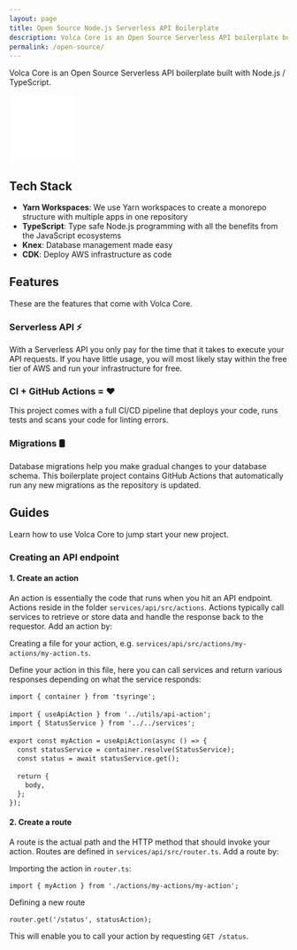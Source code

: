 ```yaml
---
layout: page
title: Open Source Node.js Serverless API Boilerplate
description: Volca Core is an Open Source Serverless API boilerplate built with Node.js / TypeScript. It comes with a serverless API and CI/CD already implemented.
permalink: /open-source/
---
```


Volca Core is an Open Source Serverless API boilerplate built with Node.js / TypeScript.

[<img src="/images/github-light.png">](https://github.com/volca-io/volca-core)

## Tech Stack

- **Yarn Workspaces**: We use Yarn workspaces to create a monorepo structure with multiple apps in one repository
- **TypeScript**: Type safe Node.js programming with all the benefits from the JavaScript ecosystems
- **Knex**: Database management made easy
- **CDK**: Deploy AWS infrastructure as code

## Features

These are the features that come with Volca Core.

### Serverless API ⚡

With a Serverless API you only pay for the time that it takes to execute your API requests. If you have little usage, you will most likely stay within the free tier of AWS and run your infrastructure for free.

### CI + GitHub Actions = ❤️

This project comes with a full CI/CD pipeline that deploys your code, runs tests and scans your code for linting errors.

### Migrations 🛢️

Database migrations help you make gradual changes to your database schema. This boilerplate project contains GitHub Actions that automatically run any new migrations as the repository is updated.

## Guides

Learn how to use Volca Core to jump start your new project.

### Creating an API endpoint

#### 1. Create an action

An action is essentially the code that runs when you hit an API endpoint. Actions reside in the folder `services/api/src/actions`. Actions typically call services to retrieve or store data and handle the response back to the requestor. Add an action by:

Creating a file for your action, e.g. `services/api/src/actions/my-actions/my-action.ts`.

Define your action in this file, here you can call services and return various responses depending on what the service responds:

```
import { container } from 'tsyringe';

import { useApiAction } from '../utils/api-action';
import { StatusService } from '../../services';

export const myAction = useApiAction(async () => {
  const statusService = container.resolve(StatusService);
  const status = await statusService.get();

  return {
    body,
  };
});

```

#### 2. Create a route

A route is the actual path and the HTTP method that should invoke your action. Routes are defined in `services/api/src/router.ts`. Add a route by:

Importing the action in `router.ts`:

```
import { myAction } from './actions/my-actions/my-action';
```

Defining a new route

```
router.get('/status', statusAction);
```

This will enable you to call your action by requesting `GET /status`.

